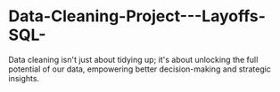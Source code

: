 # Data-Cleaning-Project---Layoffs-SQL-
Data cleaning isn't just about tidying up; it's about unlocking the full potential of our data, empowering better decision-making and strategic insights.
